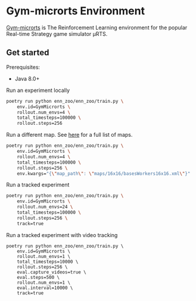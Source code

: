 # Gym-microrts Environment

[Gym-microrts](https://github.com/vwxyzjn/gym-microrts) is The Reinforcement Learning environment for the popular Real-time Strategy game simulator μRTS.

## Get started

Prerequisites:
* Java 8.0+

Run an experiment locally

```bash
poetry run python enn_zoo/enn_zoo/train.py \
    env.id=GymMicrorts \
    rollout.num_envs=4 \
    total_timesteps=100000 \
    rollout.steps=256
```

Run a different map. See [here](https://github.com/vwxyzjn/microrts/tree/master/maps/16x16) for a full list of maps.
```bash
poetry run python enn_zoo/enn_zoo/train.py \
    env.id=GymMicrorts \
    rollout.num_envs=4 \
    total_timesteps=100000 \
    rollout.steps=256 \
    env.kwargs="{\"map_path\": \"maps/16x16/basesWorkers16x16.xml\"}"
```


Run a tracked experiment

```bash
poetry run python enn_zoo/enn_zoo/train.py \
    env.id=GymMicrorts \
    rollout.num_envs=24 \
    total_timesteps=100000 \
    rollout.steps=256 \
    track=true
```

Run a tracked experiment with video tracking

```
poetry run python enn_zoo/enn_zoo/train.py \
    env.id=GymMicrorts \
    rollout.num_envs=1 \
    total_timesteps=10000 \
    rollout.steps=256 \
    eval.capture_videos=true \
    eval.steps=500 \
    rollout.num_envs=1 \
    eval.interval=10000 \
    track=true
```
